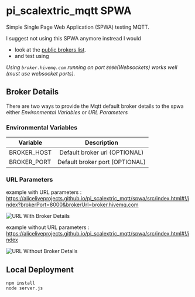# pi_scalextric_mqtt SPWA
Simple Single Page Web Application (SPWA) testing MQTT.

I suggest not using this SPWA anymore instread I would

- look at the [public brokers list](https://github.com/mqtt/mqtt.github.io/wiki/public_brokers).
- and test using 

*Using ```broker.hivemq.com``` running on port ```8000```(Websockets) works well (must use websocket ports).*

## Broker Details
There are two ways to provide the Mqtt default broker details to the spwa either *Environmental Variables* or *URL Parameters* 


### Environmental Variables

| Variable      | Description  |
| ------------- |:-------------:|
| BROKER_HOST   | Default broker url (OPTIONAL) |
| BROKER_PORT   | Default broker port (OPTIONAL)|

### URL Parameters

example with URL parameters : https://aliceliveprojects.github.io/pi_scalextric_mqtt/spwa/src/index.html#!/index?brokerPort=8000&brokerUrl=broker.hivemq.com

![URL With Broker Details](https://github.com/aliceliveprojects/pi_scalextric_mqtt/blob/master/spwa/documentation/url_with_broker_details.png)

example without URL parameters : https://aliceliveprojects.github.io/pi_scalextric_mqtt/spwa/src/index.html#!/index

![URL Without Broker Details](https://github.com/aliceliveprojects/pi_scalextric_mqtt/blob/master/spwa/documentation/url_without_broker_details.png)

## Local Deployment

```
npm install
node server.js
```



